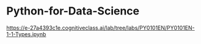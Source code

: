 # Python-for-Data-Science
https://e-27a4393c1e.cognitiveclass.ai/lab/tree/labs/PY0101EN/PY0101EN-1-1-Types.ipynb
